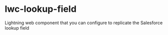 # lwc-lookup-field
Lightning web component that you can configure to replicate the Salesforce lookup field
